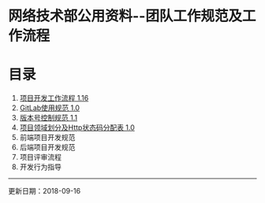 # 网络技术部公用资料--团队工作规范及工作流程

# 目录
1. [项目开发工作流程 1.16](http://git.allhome.com.cn/NetWorksDatas/Public/standard/blob/master/%E9%A1%B9%E7%9B%AE%E5%BC%80%E5%8F%91%E5%B7%A5%E4%BD%9C%E6%B5%81%E7%A8%8B%201.16.pdf)
2. [GitLab使用规范 1.0](http://git.allhome.com.cn/NetWorksDatas/Public/standard/blob/master/GitLab%E4%BD%BF%E7%94%A8%E8%A7%84%E8%8C%83%201.0.png)
3. [版本号控制规范 1.1](http://git.allhome.com.cn/NetWorksDatas/Public/standard/blob/master/%E7%89%88%E6%9C%AC%E5%8F%B7%E6%8E%A7%E5%88%B6%E8%A7%84%E8%8C%83%201.1.md)
4. [项目领域划分及Http状态码分配表 1.0](http://git.allhome.com.cn/NetWorksDatas/Public/standard/blob/master/%E9%A1%B9%E7%9B%AE%E9%A2%86%E5%9F%9F%E5%88%92%E5%88%86%E5%8F%8AHttp%E7%8A%B6%E6%80%81%E7%A0%81%E5%88%86%E9%85%8D%E8%A1%A8%201.0.md)
5. 前端项目开发规范
6. 后端项目开发规范
7. 项目评审流程
8. 开发行为指导

---

更新日期：2018-09-16
